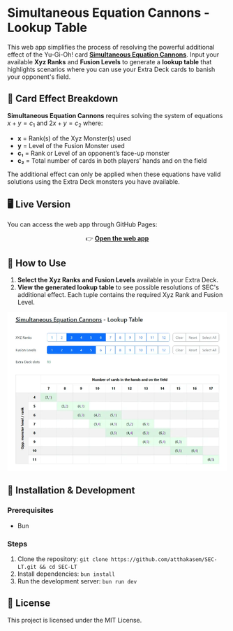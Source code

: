 # Simultaneous Equation Cannons - Lookup Table

This web app simplifies the process of resolving the powerful additional effect of the Yu-Gi-Oh! card [**Simultaneous Equation Cannons**](https://www.db.yugioh-card.com/yugiohdb/card_search.action?ope=2&cid=19921). Input your available **Xyz Ranks** and **Fusion Levels** to generate a **lookup table** that highlights scenarios where you can use your Extra Deck cards to banish your opponent's field.

## 📜 Card Effect Breakdown

**Simultaneous Equation Cannons** requires solving the system of equations $x + y = c_1$ and $2x + y = c_2$ where:
- **x** = Rank(s) of the Xyz Monster(s) used
- **y** = Level of the Fusion Monster used
- **c₁** = Rank or Level of an opponent’s face-up monster
- **c₂** = Total number of cards in both players’ hands and on the field

The additional effect can only be applied when these equations have valid solutions using the Extra Deck monsters you have available.

## 🖥️ Live Version

You can access the web app through GitHub Pages:

<p align="center">
  👉 <b><a href="https://atthakasem.github.io/SEC-LT/" target="_blank">Open the web app</a></b>
</p>

## 🚀 How to Use

1. **Select the Xyz Ranks and Fusion Levels** available in your Extra Deck.
2. **View the generated lookup table** to see possible resolutions of SEC's additional effect. Each tuple contains the required Xyz Rank and Fusion Level.

![app screenshot](public/images/app-screenshot.webp)

## 📂 Installation & Development

### Prerequisites

- Bun

### Steps

1. Clone the repository: `git clone https://github.com/atthakasem/SEC-LT.git && cd SEC-LT`
2. Install dependencies: `bun install`
3. Run the development server: `bun run dev`

## 📜 License

This project is licensed under the MIT License.
